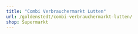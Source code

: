 ```yaml
---
title: "Combi Verbrauchermarkt Lutten"
url: /goldenstedt/combi-verbrauchermarkt-lutten/
shop: Supermarkt
---
```

